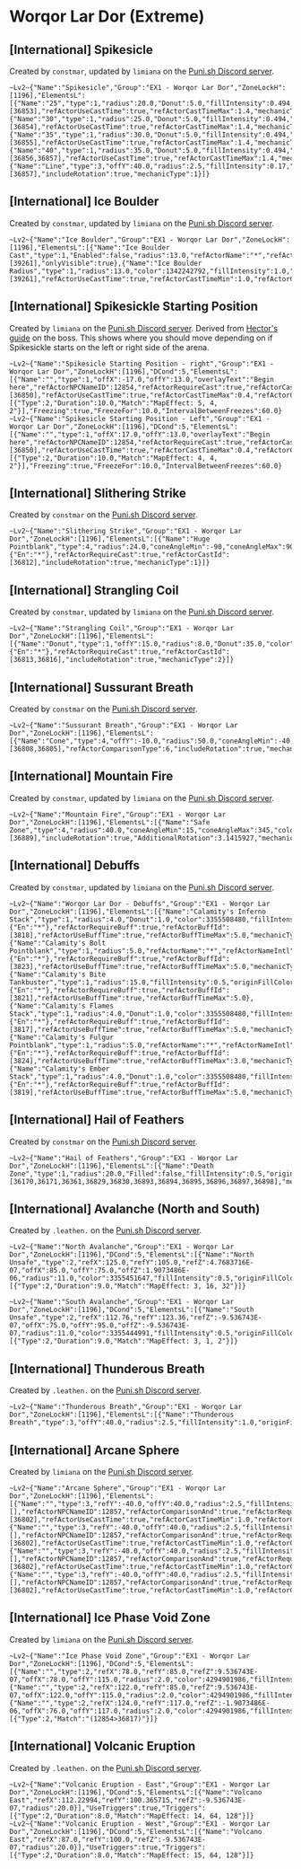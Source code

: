 # Worqor Lar Dor (Extreme)

## [International] Spikesicle

Created by `constmar`, updated by `limiana` on the [Puni.sh Discord server](https://discord.gg/Zzrcc8kmvy).

```
~Lv2~{"Name":"Spikesicle","Group":"EX1 - Worqor Lar Dor","ZoneLockH":[1196],"ElementsL":[{"Name":"25","type":1,"radius":20.0,"Donut":5.0,"fillIntensity":0.494,"originFillColor":570425599,"endFillColor":570425599,"refActorName":"*","refActorRequireCast":true,"refActorCastId":[36853],"refActorUseCastTime":true,"refActorCastTimeMax":1.4,"mechanicType":1},{"Name":"30","type":1,"radius":25.0,"Donut":5.0,"fillIntensity":0.494,"originFillColor":570425599,"endFillColor":570425599,"refActorName":"*","refActorRequireCast":true,"refActorCastId":[36854],"refActorUseCastTime":true,"refActorCastTimeMax":1.4,"mechanicType":1},{"Name":"35","type":1,"radius":30.0,"Donut":5.0,"fillIntensity":0.494,"originFillColor":570425599,"endFillColor":570425599,"refActorName":"*","refActorRequireCast":true,"refActorCastId":[36855],"refActorUseCastTime":true,"refActorCastTimeMax":1.4,"mechanicType":1},{"Name":"40","type":1,"radius":35.0,"Donut":5.0,"fillIntensity":0.494,"originFillColor":570425599,"endFillColor":570425599,"refActorName":"*","refActorRequireCast":true,"refActorCastId":[36856,36857],"refActorUseCastTime":true,"refActorCastTimeMax":1.4,"mechanicType":1},{"Name":"Line","type":3,"offY":40.0,"radius":2.5,"fillIntensity":0.17,"originFillColor":570425599,"endFillColor":570425599,"refActorName":"*","refActorRequireCast":true,"refActorCastId":[36857],"includeRotation":true,"mechanicType":1}]}
```

## [International] Ice Boulder

Created by `constmar`, updated by `limiana` on the [Puni.sh Discord server](https://discord.gg/Zzrcc8kmvy).

```
~Lv2~{"Name":"Ice Boulder","Group":"EX1 - Worqor Lar Dor","ZoneLockH":[1196],"ElementsL":[{"Name":"Ice Boulder Cast","type":1,"Enabled":false,"radius":13.0,"refActorName":"*","refActorRequireCast":true,"refActorCastId":[39261],"onlyVisible":true},{"Name":"Ice Boulder Radius","type":1,"radius":13.0,"color":1342242792,"fillIntensity":1.0,"originFillColor":1677721855,"endFillColor":1677721855,"refActorModelID":3090,"refActorRequireCast":true,"refActorCastReverse":true,"refActorCastId":[39261],"refActorUseCastTime":true,"refActorCastTimeMin":1.0,"refActorCastTimeMax":15.0,"refActorUseOvercast":true,"refActorObjectLife":true,"refActorLifetimeMin":2.5,"refActorLifetimeMax":99.0,"refActorComparisonType":1,"onlyVisible":true}],"UseTriggers":true}
```

## [International] Spikesickle Starting Position

Created by `limiana` on the [Puni.sh Discord server](https://discord.gg/Zzrcc8kmvy). Derived from [Hector's guide](https://www.youtube.com/watch?v=8HV2dk3jvNo0) on the boss. This shows where you should move depending on if Spikesickle starts on the left or right side of the arena.

```
~Lv2~{"Name":"Spikesicle Starting Position - right","Group":"EX1 - Worqor Lar Dor","ZoneLockH":[1196],"DCond":5,"ElementsL":[{"Name":"","type":1,"offX":-17.0,"offY":13.0,"overlayText":"Begin here","refActorNPCNameID":12854,"refActorRequireCast":true,"refActorCastId":[36850],"refActorUseCastTime":true,"refActorCastTimeMax":0.4,"refActorComparisonType":6,"includeRotation":true,"onlyTargetable":true,"tether":true}],"UseTriggers":true,"Triggers":[{"Type":2,"Duration":10.0,"Match":"MapEffect: 5, 4, 2"}],"Freezing":true,"FreezeFor":10.0,"IntervalBetweenFreezes":60.0}
~Lv2~{"Name":"Spikesicle Starting Position - Left","Group":"EX1 - Worqor Lar Dor","ZoneLockH":[1196],"DCond":5,"ElementsL":[{"Name":"","type":1,"offX":17.0,"offY":13.0,"overlayText":"Begin here","refActorNPCNameID":12854,"refActorRequireCast":true,"refActorCastId":[36850],"refActorUseCastTime":true,"refActorCastTimeMax":0.4,"refActorComparisonType":6,"includeRotation":true,"onlyTargetable":true,"tether":true}],"UseTriggers":true,"Triggers":[{"Type":2,"Duration":10.0,"Match":"MapEffect: 4, 4, 2"}],"Freezing":true,"FreezeFor":10.0,"IntervalBetweenFreezes":60.0}
```

## [International] Slithering Strike

Created by `constmar` on the [Puni.sh Discord server](https://discord.gg/Zzrcc8kmvy).

```
~Lv2~{"Name":"Slithering Strike","Group":"EX1 - Worqor Lar Dor","ZoneLockH":[1196],"ElementsL":[{"Name":"Huge Pointblank","type":4,"radius":24.0,"coneAngleMin":-90,"coneAngleMax":90,"fillIntensity":0.5,"originFillColor":1677721855,"endFillColor":1677721855,"refActorName":"*","refActorNameIntl":{"En":"*"},"refActorRequireCast":true,"refActorCastId":[36812],"includeRotation":true,"mechanicType":1}]}
```

## [International] Strangling Coil

Created by `constmar`, updated by `limiana` on the [Puni.sh Discord server](https://discord.gg/Zzrcc8kmvy).

```
~Lv2~{"Name":"Strangling Coil","Group":"EX1 - Worqor Lar Dor","ZoneLockH":[1196],"ElementsL":[{"Name":"Donut","type":1,"offY":15.0,"radius":8.0,"Donut":35.0,"color":2013329407,"fillIntensity":0.663,"originFillColor":1677721855,"endFillColor":1677721855,"refActorName":"*","refActorNameIntl":{"En":"*"},"refActorRequireCast":true,"refActorCastId":[36813,36816],"includeRotation":true,"mechanicType":2}]}
```

## [International] Sussurant Breath

Created by `constmar` on the [Puni.sh Discord server](https://discord.gg/Zzrcc8kmvy).

```
~Lv2~{"Name":"Sussurant Breath","Group":"EX1 - Worqor Lar Dor","ZoneLockH":[1196],"ElementsL":[{"Name":"Cone","type":4,"offY":-10.0,"radius":50.0,"coneAngleMin":-40,"coneAngleMax":40,"color":4278190335,"fillIntensity":0.5,"originFillColor":1677721855,"endFillColor":1677721855,"refActorNPCNameID":12854,"refActorRequireCast":true,"refActorCastId":[36808,36805],"refActorComparisonType":6,"includeRotation":true,"mechanicType":1}]}
```

## [International] Mountain Fire

Created by `constmar`, updated by `limiana` on the [Puni.sh Discord server](https://discord.gg/Zzrcc8kmvy).

```
~Lv2~{"Name":"Mountain Fire","Group":"EX1 - Worqor Lar Dor","ZoneLockH":[1196],"ElementsL":[{"Name":"Safe Zone","type":4,"radius":40.0,"coneAngleMin":15,"coneAngleMax":345,"color":3355508706,"fillIntensity":0.281,"originFillColor":1677721855,"endFillColor":1677721855,"refActorName":"*","refActorRequireCast":true,"refActorCastId":[36889],"includeRotation":true,"AdditionalRotation":3.1415927,"mechanicType":2}]}
```

## [International] Debuffs

Created by `constmar`, updated by `limiana` on the [Puni.sh Discord server](https://discord.gg/Zzrcc8kmvy).

```
~Lv2~{"Name":"Worqor Lar Dor - Debuffs","Group":"EX1 - Worqor Lar Dor","ZoneLockH":[1196],"ElementsL":[{"Name":"Calamity's Inferno Stack","type":1,"radius":4.0,"Donut":1.0,"color":3355508480,"fillIntensity":0.5,"originFillColor":1677721855,"endFillColor":1677721855,"overlayTextColor":4280024832,"overlayText":"STACK","refActorName":"*","refActorNameIntl":{"En":"*"},"refActorRequireBuff":true,"refActorBuffId":[3818],"refActorUseBuffTime":true,"refActorBuffTimeMax":5.0,"mechanicType":3},{"Name":"Calamity's Bolt Pointblank","type":1,"radius":5.0,"refActorName":"*","refActorNameIntl":{"En":"*"},"refActorRequireBuff":true,"refActorBuffId":[3823],"refActorUseBuffTime":true,"refActorBuffTimeMax":5.0,"mechanicType":1},{"Name":"Calamity's Bite Tankbuster","type":1,"radius":15.0,"fillIntensity":0.5,"originFillColor":1677721855,"endFillColor":1677721855,"refActorName":"*","refActorNameIntl":{"En":"*"},"refActorRequireBuff":true,"refActorBuffId":[3821],"refActorUseBuffTime":true,"refActorBuffTimeMax":5.0},{"Name":"Calamity's Flames Stack","type":1,"radius":4.0,"Donut":1.0,"color":3355508480,"fillIntensity":0.5,"originFillColor":1677721855,"endFillColor":1677721855,"overlayTextColor":4282056448,"overlayText":"STACK","refActorName":"*","refActorNameIntl":{"En":"*"},"refActorRequireBuff":true,"refActorBuffId":[3817],"refActorUseBuffTime":true,"refActorBuffTimeMax":5.0,"mechanicType":3},{"Name":"Calamity's Fulgur Pointblank","type":1,"radius":5.0,"refActorName":"*","refActorNameIntl":{"En":"*"},"refActorRequireBuff":true,"refActorBuffId":[3824],"refActorUseBuffTime":true,"refActorBuffTimeMax":3.0,"mechanicType":1},{"Name":"Calamity's Ember Stack","type":1,"radius":4.0,"Donut":1.0,"color":3355508480,"fillIntensity":0.5,"originFillColor":1677721855,"endFillColor":1677721855,"overlayTextColor":4280024832,"overlayText":"STACK","refActorName":"*","refActorNameIntl":{"En":"*"},"refActorRequireBuff":true,"refActorBuffId":[3819],"refActorUseBuffTime":true,"refActorBuffTimeMax":5.0,"mechanicType":3}]}
```

## [International] Hail of Feathers

Created by `constmar` on the [Puni.sh Discord server](https://discord.gg/Zzrcc8kmvy).

```
~Lv2~{"Name":"Hail of Feathers","Group":"EX1 - Worqor Lar Dor","ZoneLockH":[1196],"ElementsL":[{"Name":"Death Zone","type":1,"radius":20.0,"Filled":false,"fillIntensity":0.5,"originFillColor":1677721855,"endFillColor":1677721855,"refActorName":"*","refActorRequireCast":true,"refActorCastId":[36170,36171,36361,36829,36830,36893,36894,36895,36896,36897,36898],"mechanicType":1}]}
```

## [International] Avalanche (North and South)

Created by `.leathen.` on the [Puni.sh Discord server](https://discord.gg/Zzrcc8kmvy).

```
~Lv2~{"Name":"North Avalanche","Group":"EX1 - Worqor Lar Dor","ZoneLockH":[1196],"DCond":5,"ElementsL":[{"Name":"North Unsafe","type":2,"refX":125.0,"refY":105.0,"refZ":4.7683716E-07,"offX":85.0,"offY":75.0,"offZ":1.9073486E-06,"radius":11.0,"color":3355451647,"fillIntensity":0.5,"originFillColor":1677721855,"endFillColor":1677721855,"mechanicType":1}],"UseTriggers":true,"Triggers":[{"Type":2,"Duration":9.0,"Match":"MapEffect: 3, 16, 32"}]}
```

```
~Lv2~{"Name":"South Avalanche","Group":"EX1 - Worqor Lar Dor","ZoneLockH":[1196],"DCond":5,"ElementsL":[{"Name":"South Unsafe","type":2,"refX":112.76,"refY":123.36,"refZ":-9.536743E-07,"offX":75.0,"offY":95.0,"offZ":-9.536743E-07,"radius":11.0,"color":3355444991,"fillIntensity":0.5,"originFillColor":1677721855,"endFillColor":1677721855,"mechanicType":1}],"UseTriggers":true,"Triggers":[{"Type":2,"Duration":9.0,"Match":"MapEffect: 3, 1, 2"}]}
```

## [International] Thunderous Breath

Created by `.leathen.` on the [Puni.sh Discord server](https://discord.gg/Zzrcc8kmvy).

```
~Lv2~{"Name":"Thunderous Breath","Group":"EX1 - Worqor Lar Dor","ZoneLockH":[1196],"ElementsL":[{"Name":"Thunderous Breath","type":3,"offY":40.0,"radius":2.5,"fillIntensity":1.0,"originFillColor":1157628159,"endFillColor":1157628159,"refActorDataID":16770,"refActorComparisonType":3,"includeRotation":true,"onlyVisible":true,"mechanicType":1}]}
```

## [International] Arcane Sphere

Created by `limiana` on the [Puni.sh Discord server](https://discord.gg/Zzrcc8kmvy).

```
~Lv2~{"Name":"Arcane Sphere","Group":"EX1 - Worqor Lar Dor","ZoneLockH":[1196],"ElementsL":[{"Name":"","type":3,"refY":-40.0,"offY":40.0,"radius":2.5,"fillIntensity":0.4,"originFillColor":1157628159,"endFillColor":1157628159,"refActorModelID":4146,"refActorPlaceholder":[],"refActorNPCNameID":12857,"refActorComparisonAnd":true,"refActorRequireCast":true,"refActorCastReverse":true,"refActorCastId":[36802],"refActorUseCastTime":true,"refActorCastTimeMin":1.0,"refActorCastTimeMax":50.0,"refActorUseOvercast":true,"refActorComparisonType":1,"includeRotation":true,"AdditionalRotation":2.3561945},{"Name":"","type":3,"refY":-40.0,"offY":40.0,"radius":2.5,"fillIntensity":0.4,"originFillColor":1157628159,"endFillColor":1157628159,"refActorModelID":4146,"refActorPlaceholder":[],"refActorNPCNameID":12857,"refActorComparisonAnd":true,"refActorRequireCast":true,"refActorCastReverse":true,"refActorCastId":[36802],"refActorUseCastTime":true,"refActorCastTimeMin":1.0,"refActorCastTimeMax":50.0,"refActorUseOvercast":true,"refActorComparisonType":1,"includeRotation":true,"AdditionalRotation":1.5707964},{"Name":"","type":3,"refY":-40.0,"offY":40.0,"radius":2.5,"fillIntensity":0.4,"originFillColor":1157628159,"endFillColor":1157628159,"refActorModelID":4146,"refActorPlaceholder":[],"refActorNPCNameID":12857,"refActorComparisonAnd":true,"refActorRequireCast":true,"refActorCastReverse":true,"refActorCastId":[36802],"refActorUseCastTime":true,"refActorCastTimeMin":1.0,"refActorCastTimeMax":50.0,"refActorUseOvercast":true,"refActorComparisonType":1,"includeRotation":true,"AdditionalRotation":0.7853982},{"Name":"","type":3,"refY":-40.0,"offY":40.0,"radius":2.5,"fillIntensity":0.4,"originFillColor":1157628159,"endFillColor":1157628159,"refActorModelID":4146,"refActorPlaceholder":[],"refActorNPCNameID":12857,"refActorComparisonAnd":true,"refActorRequireCast":true,"refActorCastReverse":true,"refActorCastId":[36802],"refActorUseCastTime":true,"refActorCastTimeMin":1.0,"refActorCastTimeMax":50.0,"refActorUseOvercast":true,"refActorComparisonType":1,"includeRotation":true}]}
```

## [International] Ice Phase Void Zone

Created by `limiana` on the [Puni.sh Discord server](https://discord.gg/Zzrcc8kmvy).

```
~Lv2~{"Name":"Ice Phase Void Zone","Group":"EX1 - Worqor Lar Dor","ZoneLockH":[1196],"DCond":5,"ElementsL":[{"Name":"","type":2,"refX":78.0,"refY":85.0,"refZ":9.536743E-07,"offX":78.0,"offY":115.0,"radius":2.0,"color":4294901986,"fillIntensity":1.0,"originFillColor":1157628159,"endFillColor":1157628159},{"Name":"","type":2,"refX":122.0,"refY":85.0,"refZ":9.536743E-07,"offX":122.0,"offY":115.0,"radius":2.0,"color":4294901986,"fillIntensity":1.0,"originFillColor":1157628159,"endFillColor":1157628159},{"Name":"","type":2,"refX":124.0,"refY":117.0,"refZ":-1.9073486E-06,"offX":76.0,"offY":117.0,"radius":2.0,"color":4294901986,"fillIntensity":1.0,"originFillColor":1157628159,"endFillColor":1157628159}],"UseTriggers":true,"Triggers":[{"Type":2,"Match":"(12854>36817)"}]}
```

## [International] Volcanic Eruption

Created by `.leathen.` on the [Puni.sh Discord server](https://discord.gg/Zzrcc8kmvy).

```
~Lv2~{"Name":"Volcanic Eruption - East","Group":"EX1 - Worqor Lar Dor","ZoneLockH":[1196],"DCond":5,"ElementsL":[{"Name":"Volcano East","refX":112.22994,"refY":100.365715,"refZ":-9.536743E-07,"radius":20.0}],"UseTriggers":true,"Triggers":[{"Type":2,"Duration":8.0,"Match":"MapEffect: 14, 64, 128"}]}
~Lv2~{"Name":"Volcanic Eruption - West","Group":"EX1 - Worqor Lar Dor","ZoneLockH":[1196],"DCond":5,"ElementsL":[{"Name":"Volcano East","refX":87.0,"refY":100.0,"refZ":-9.536743E-07,"radius":20.0}],"UseTriggers":true,"Triggers":[{"Type":2,"Duration":8.0,"Match":"MapEffect: 15, 64, 128"}]}
```
